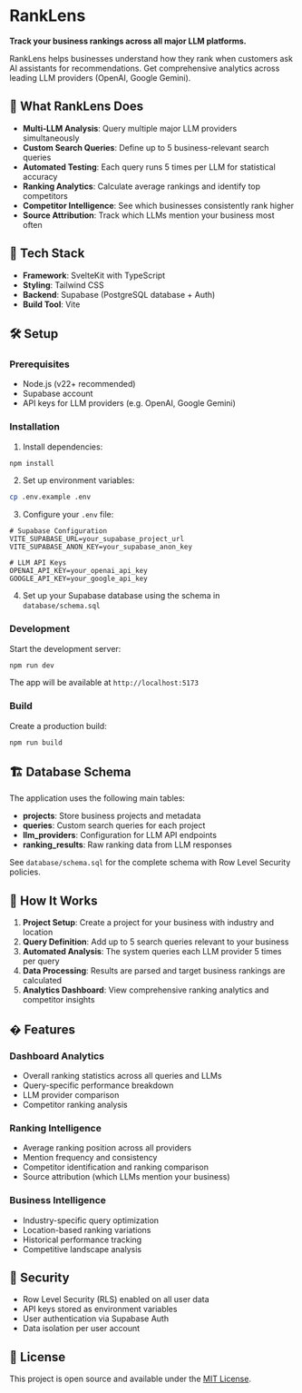 # RankLens

**Track your business rankings across all major LLM platforms.**

RankLens helps businesses understand how they rank when customers ask AI assistants for recommendations. Get comprehensive analytics across leading LLM providers (OpenAI, Google Gemini).

## 🎯 What RankLens Does

- **Multi-LLM Analysis**: Query multiple major LLM providers simultaneously
- **Custom Search Queries**: Define up to 5 business-relevant search queries
- **Automated Testing**: Each query runs 5 times per LLM for statistical accuracy
- **Ranking Analytics**: Calculate average rankings and identify top competitors
- **Competitor Intelligence**: See which businesses consistently rank higher
- **Source Attribution**: Track which LLMs mention your business most often

## 🚀 Tech Stack

- **Framework**: SvelteKit with TypeScript
- **Styling**: Tailwind CSS
- **Backend**: Supabase (PostgreSQL database + Auth)
- **Build Tool**: Vite

## 🛠️ Setup

### Prerequisites
- Node.js (v22+ recommended)
- Supabase account
- API keys for LLM providers (e.g. OpenAI, Google Gemini)

### Installation

1. Install dependencies:
```bash
npm install
```

2. Set up environment variables:
```bash
cp .env.example .env
```

3. Configure your `.env` file:
```env
# Supabase Configuration
VITE_SUPABASE_URL=your_supabase_project_url
VITE_SUPABASE_ANON_KEY=your_supabase_anon_key

# LLM API Keys
OPENAI_API_KEY=your_openai_api_key
GOOGLE_API_KEY=your_google_api_key
```

4. Set up your Supabase database using the schema in `database/schema.sql`

### Development

Start the development server:
```bash
npm run dev
```

The app will be available at `http://localhost:5173`

### Build

Create a production build:
```bash
npm run build
```

## 🏗️ Database Schema

The application uses the following main tables:

- **projects**: Store business projects and metadata
- **queries**: Custom search queries for each project  
- **llm_providers**: Configuration for LLM API endpoints
- **ranking_results**: Raw ranking data from LLM responses

See `database/schema.sql` for the complete schema with Row Level Security policies.

## 🔧 How It Works

1. **Project Setup**: Create a project for your business with industry and location
2. **Query Definition**: Add up to 5 search queries relevant to your business
3. **Automated Analysis**: The system queries each LLM provider 5 times per query
4. **Data Processing**: Results are parsed and target business rankings are calculated
5. **Analytics Dashboard**: View comprehensive ranking analytics and competitor insights

## � Features

### Dashboard Analytics
- Overall ranking statistics across all queries and LLMs
- Query-specific performance breakdown
- LLM provider comparison
- Competitor ranking analysis

### Ranking Intelligence
- Average ranking position across all providers
- Mention frequency and consistency
- Competitor identification and ranking comparison
- Source attribution (which LLMs mention your business)

### Business Intelligence
- Industry-specific query optimization
- Location-based ranking variations
- Historical performance tracking
- Competitive landscape analysis

## 🔐 Security

- Row Level Security (RLS) enabled on all user data
- API keys stored as environment variables
- User authentication via Supabase Auth
- Data isolation per user account

## 📄 License

This project is open source and available under the [MIT License](LICENSE).
